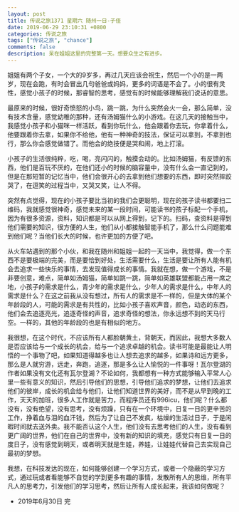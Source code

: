 ```yaml
---
layout: post
title: 传说之旅1371 星期六 随州一日-子侄 
date: 2019-06-29 23:10:31 +0800 
categories: 传说之旅 
tags: ["传说之旅", "chance"]
comments: false
description: 呆在姐姐这里的完整第一天。想要众生之有进步。
---
```

姐姐有两个子女，一个大的9岁多，再过几天应该会祝生，然后一个小的是一两岁，现在会跑，有时会冒出几句爸爸或妈妈，更多的词语是不会了。小的很有灵性，感觉小孩子的时候，那睿智的思考，感觉有的时候能够理解我们说话的意思。

最原来的时候，很好奇愤怒的小鸟，跳一跳，为什么突然会火一会，那么简单，没有技术含量，感觉幼稚的那种，还有汤姆猫什么的小游戏。在这几天的接触当中，我感觉小孩子和小猫咪一样活跃，看到你玩什么，他会跟着你去玩，你拿着什么，他要跟着你去拿，如果你不给他，他有一种神奇的技法，保证可以拿到，不拿到也行，那么你会感觉做错了。而他会的绝技便是哭和闹，地上打滚。

小孩子的生活很纯粹，吃，喝，亮闪闪的，触摸会动的。比如汤姆猫，有反馈的东西，他们是百玩不厌的，在他们还小的时候的脑容量中，没有什么会一直记到的，但是在那短暂的记忆当中，他们会很开心的去拿到他们想要的东西，即时突然摔跤哭了，在逗笑的过程当中，又哭又笑，让人不得。

突然有点觉得，现在的小孩子要比当初的我们会更聪明，现在的孩子读书都要扫二维码，我就感觉很神奇，感觉未来的某一段时间，可能读书的孩子标配一个手机，因为有很多资源，资料，知识都是可以从网上得到，记下的。扫码，查资料是得到他们需要的知识，很方便的人生，他们从小都接触智能手机了，那么什么问题能难到他们呢？当他们长大的时候，也许更加的方便了吧。

从火车站遇到的那个小伙，和我在随州和姐姐一起的一天当中，我觉得，做一个东西不是要极端的完美，而是要恰到好处，生活需要什么，生活是要让所有人能有机会去追求一些快乐的事情，去发现值得成长的事情。我就在想，做一个游戏，不是非要创意，难点，简单如汤姆猫，简单如跳一跳，简单如英雄联盟都能占用一席之地，小孩子的需求是什么，青少年的需求是什么，少年人的需求是什么，中年人的需求是什么？在这之前我从没有想过，所有人的需求是不一样的，但是大体的某个年龄段的人，可能的需求是有共性的，比如小孩子喜欢声音，颜色，动态的东西，他们会去追逐亮光，追逐奇怪的声音，追求奇怪的想法，你永远想不到的天马行空。一样的，其他的年龄段的也是有相似的地方。

我很想，在这个时代，不应该所有人都脸朝黄土，背朝天，而因此，我想大多数人是否应该给与一个成长的机会，给与一个追求卓越的机会。读书可能是最能让人明悟的一个事物了吧，如果知道得越多也让人想去追求的越多，如果诗和远方更多，那么是人就穷游，远走，奔跑，追逐，那是多么让人愉悦的一件事呀！瓦尔登湖的作者如果没有文化还有瓦尔登湖？不论如何，我都想有一种方式能够输入平常人心里一些有意义的知识，然后引导他们的思想，引导他们追求的梦想，让他们去追求他们的彼岸，成长的机会给与他们，让他们知道世界的美好，而不是从早到晚的工作，天天的加班，很多人工作就是苦力，而程序员还有996icu，他们呢？什么都没有，没有绝望，没有思考，没有烦躁，只有在一个环境中，日复一日的更辛苦的工作，挣着血与泪的血汗钱，然后为了让自己不发疯，枯燥的生活过日子，于是闲暇时间就去送外卖。我不能否认这个人生，他们没有去思考他们的人生，没有看到更广阔的世界，他们在自己的世界中，没有新的知识的填充，感觉只有日复一日的度日子，没有感觉到明天，或者明天就是生娃，养娃，让娃娃代替自己去实现自己最初的梦想。

我想，在科技发达的现在，如何能够创建一个学习方式，或者一个隐蔽的学习方式，通过玩或者看能够不自觉的学到更多有趣的事情，发散所有人的思维，所有平凡人的思考力，引发他们的学习思考，然后让所有人成长起来，我该如何做呢？

- 2019年6月30日 完
